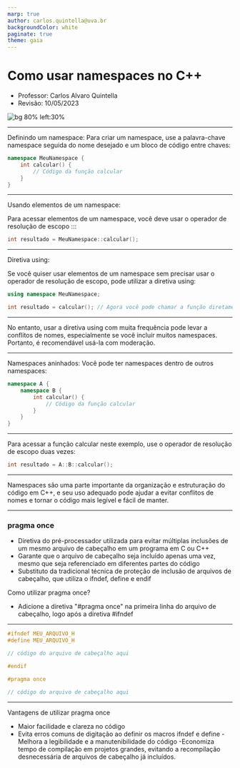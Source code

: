```yaml
---
marp: true
author: carlos.quintella@uva.br
backgroundColor: white
paginate: true
theme: gaia
---
```


<!-- _class: lead -->

# Como usar namespaces no C++ #

- Professor: Carlos Alvaro Quintella
- Revisão: 10/05/2023

![bg 80% left:30%](https://www.uva.br/wp-content/themes/uva-theme/dist/images/header_logo.svg)

---

Definindo um namespace:
Para criar um namespace, use a palavra-chave namespace seguida do nome desejado e um bloco de código entre chaves:

```cpp
namespace MeuNamespace {
    int calcular() {
        // Código da função calcular
    }
}
```

---

Usando elementos de um namespace:

Para acessar elementos de um namespace, você deve usar o operador de resolução de escopo :::

```cpp
int resultado = MeuNamespace::calcular();
```

---

Diretiva using:

Se você quiser usar elementos de um namespace sem precisar usar o operador de resolução de escopo, pode utilizar a diretiva using:

```cpp
using namespace MeuNamespace;

int resultado = calcular(); // Agora você pode chamar a função diretamente
```

---

No entanto, usar a diretiva using com muita frequência pode levar a conflitos de nomes, especialmente se você incluir muitos namespaces. Portanto, é recomendável usá-la com moderação.

---
Namespaces aninhados:
Você pode ter namespaces dentro de outros namespaces:

```cpp
namespace A {
    namespace B {
        int calcular() {
            // Código da função calcular
        }
    }
}

```

---

Para acessar a função calcular neste exemplo, use o operador de resolução de escopo duas vezes:

```cpp
int resultado = A::B::calcular();
```

---

Namespaces são uma parte importante da organização e estruturação do código em C++, e seu uso adequado pode ajudar a evitar conflitos de nomes e tornar o código mais legível e fácil de manter.

---

### pragma once ###

- Diretiva do pré-processador utilizada para evitar múltiplas inclusões de um mesmo arquivo de cabeçalho em um programa em C ou C++
- Garante que o arquivo de cabeçalho seja incluído apenas uma vez, mesmo que seja referenciado em diferentes partes do código
- Substituto da tradicional técnica de proteção de inclusão de arquivos de cabeçalho, que utiliza o ifndef, define e endif

Como utilizar pragma once?

-  Adicione a diretiva "#pragma once" na primeira linha do arquivo de cabeçalho, logo após a diretiva #ifndef

---

```c
#ifndef MEU_ARQUIVO_H
#define MEU_ARQUIVO_H

// código do arquivo de cabeçalho aqui

#endif
```

```c++
#pragma once

// código do arquivo de cabeçalho aqui
```

---

Vantagens de utilizar pragma once

- Maior facilidade e clareza no código
- Evita erros comuns de digitação ao definir os macros ifndef e define
-Melhora a legibilidade e a manutenibilidade do código
-Economiza tempo de compilação em projetos grandes, evitando a recompilação desnecessária de arquivos de cabeçalho já incluídos.

